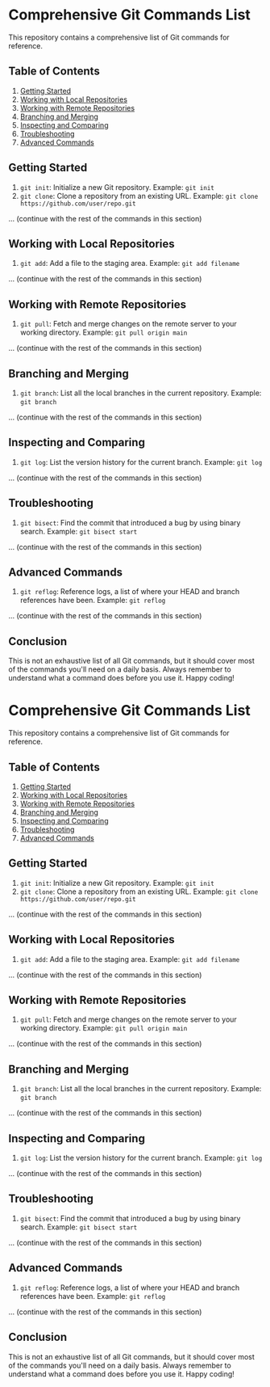 # Comprehensive Git Commands List

This repository contains a comprehensive list of Git commands for reference.

## Table of Contents

1. [Getting Started](#getting-started)
2. [Working with Local Repositories](#working-with-local-repositories)
3. [Working with Remote Repositories](#working-with-remote-repositories)
4. [Branching and Merging](#branching-and-merging)
5. [Inspecting and Comparing](#inspecting-and-comparing)
6. [Troubleshooting](#troubleshooting)
7. [Advanced Commands](#advanced-commands)

## Getting Started

1. `git init`: Initialize a new Git repository. Example: `git init`
2. `git clone`: Clone a repository from an existing URL. Example: `git clone https://github.com/user/repo.git`

... (continue with the rest of the commands in this section)

## Working with Local Repositories

1. `git add`: Add a file to the staging area. Example: `git add filename`

... (continue with the rest of the commands in this section)

## Working with Remote Repositories

1. `git pull`: Fetch and merge changes on the remote server to your working directory. Example: `git pull origin main`

... (continue with the rest of the commands in this section)

## Branching and Merging

1. `git branch`: List all the local branches in the current repository. Example: `git branch`

... (continue with the rest of the commands in this section)

## Inspecting and Comparing

1. `git log`: List the version history for the current branch. Example: `git log`

... (continue with the rest of the commands in this section)

## Troubleshooting

1. `git bisect`: Find the commit that introduced a bug by using binary search. Example: `git bisect start`

... (continue with the rest of the commands in this section)

## Advanced Commands

1. `git reflog`: Reference logs, a list of where your HEAD and branch references have been. Example: `git reflog`

... (continue with the rest of the commands in this section)

## Conclusion

This is not an exhaustive list of all Git commands, but it should cover most of the commands you'll need on a daily basis. Always remember to understand what a command does before you use it. Happy coding!
# Comprehensive Git Commands List

This repository contains a comprehensive list of Git commands for reference.

## Table of Contents

1. [Getting Started](#getting-started)
2. [Working with Local Repositories](#working-with-local-repositories)
3. [Working with Remote Repositories](#working-with-remote-repositories)
4. [Branching and Merging](#branching-and-merging)
5. [Inspecting and Comparing](#inspecting-and-comparing)
6. [Troubleshooting](#troubleshooting)
7. [Advanced Commands](#advanced-commands)

## Getting Started

1. `git init`: Initialize a new Git repository. Example: `git init`
2. `git clone`: Clone a repository from an existing URL. Example: `git clone https://github.com/user/repo.git`

... (continue with the rest of the commands in this section)

## Working with Local Repositories

1. `git add`: Add a file to the staging area. Example: `git add filename`

... (continue with the rest of the commands in this section)

## Working with Remote Repositories

1. `git pull`: Fetch and merge changes on the remote server to your working directory. Example: `git pull origin main`

... (continue with the rest of the commands in this section)

## Branching and Merging

1. `git branch`: List all the local branches in the current repository. Example: `git branch`

... (continue with the rest of the commands in this section)

## Inspecting and Comparing

1. `git log`: List the version history for the current branch. Example: `git log`

... (continue with the rest of the commands in this section)

## Troubleshooting

1. `git bisect`: Find the commit that introduced a bug by using binary search. Example: `git bisect start`

... (continue with the rest of the commands in this section)

## Advanced Commands

1. `git reflog`: Reference logs, a list of where your HEAD and branch references have been. Example: `git reflog`

... (continue with the rest of the commands in this section)

## Conclusion

This is not an exhaustive list of all Git commands, but it should cover most of the commands you'll need on a daily basis. Always remember to understand what a command does before you use it. Happy coding!
